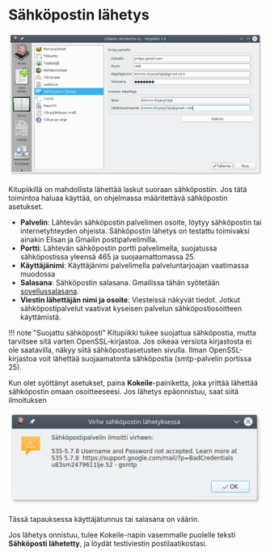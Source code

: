 # Sähköpostin lähetys

![](sahkoposti.png)

Kitupiikillä on mahdollista lähettää laskut suoraan sähköpostiin. Jos tätä toimintoa haluaa käyttää, on ohjelmassa määritettävä sähköpostin asetukset.

* **Palvelin**: Lähtevän sähköpostin palvelimen osoite, löytyy sähköpostin tai internetyhteyden ohjeista. Sähköpostin lähetys on testattu toimivaksi ainakin Elisan ja Gmailin postipalvelimilla.
* **Portti**: Lähtevän sähköpostin portti palvelimella, suojatussa sähköpostissa yleensä 465 ja suojaamattomassa 25.
* **Käyttäjänimi**: Käyttäjänimi palvelimella palveluntarjoajan vaatimassa muodossa
* **Salasana**: Sähköpostin salasana. Gmailissa tähän syötetään [sovellussalasana](https://myaccount.google.com/apppasswords).
* **Viestin lähettäjän nimi ja osoite**: Viesteissä näkyvät tiedot. Jotkut sähköpostipalvelut vaativat kyseisen palvelun sähköpostiosoitteen käyttämistä.

!!! note "Suojattu sähköposti"
    Kitupiikki tukee suojattua sähköpostia, mutta tarvitsee sitä varten OpenSSL-kirjastoa. Jos oikeaa versiota kirjastosta ei ole saatavilla, näkyy siitä sähköpostiasetusten sivulla. Ilman OpenSSL-kirjastoa voit lähettää suojaamatonta sähköpostia (smtp-palvelin portissa 25).

Kun olet syöttänyt asetukset, paina **Kokeile**-painiketta, joka yrittää lähettää sähköpostin omaan osoitteeseesi. Jos lähetys epäonnistuu, saat siitä ilmoituksen

![](virhe.png)

Tässä tapauksessa käyttäjätunnus tai salasana on väärin.

Jos lähetys onnistuu, tulee Kokeile-napin vasemmalle puolelle teksti **Sähköposti lähetetty**, ja löydät testiviestin postilaatikostasi.
